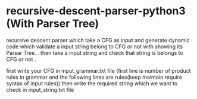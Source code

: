 # recursive-descent-parser-python3 (With Parser Tree)
recursive descent parser which take a CFG as input and generate dynamic code which validate a input string belong to CFG or not with showing its Parsar Tree. . then take a input string and check that string is belongs to CFG or not .

first write your CFG in input_grammar.txt file (first line is number of product rules in grammar and the following lines are rules(keep maintain require syntax of input rules)) then write the required string which we want to check in input_string.txt file
